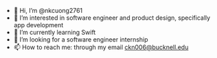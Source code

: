 - 👋  Hi, I’m @nkcuong2761
- 👀  I’m interested in software engineer and product design, specifically app development
- 🌱  I’m currently learning Swift
- 💞️  I’m looking for a software engineer internship
- 📫  How to reach me: through my email ckn006@bucknell.edu

<!---
nkcuong2761/nkcuong2761 is a ✨ special ✨ repository because its `README.md` (this file) appears on your GitHub profile.
You can click the Preview link to take a look at your changes.
--->

